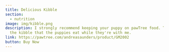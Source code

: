 ```yaml
---
title: Delicious Kibble
section:
  - nutrition
image: img/kibble.png
description: I strongly recommend keeping your puppy on pawTree food. This is
  the kibble that the puppies eat while they're with me.
link: https://pawtree.com/andreasaunders/product/GM2002
button: Buy Now
---
```

